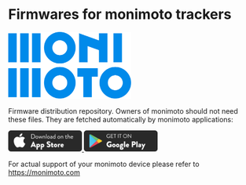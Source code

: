 # Firmwares for monimoto trackers 

<a href="https://monimoto.com"> <img src="img/monimoto-logo.svg" width="250" alt="monimoto"> </a>

Firmware distribution repository. Owners of monimoto should not need these files. They are fetched automatically by monimoto applications: 

<a href="https://apps.apple.com/app/monimoto/id1236727834"> <img src="img/app-store.png" width="150" alt="app store"> </a>
<a href="https://play.google.com/store/apps/details?id=com.monimoto.android&hl=en"> <img src="img/google-play.png" width="150" alt="play store"> </a>

For actual support of your monimoto device please refer to https://monimoto.com
